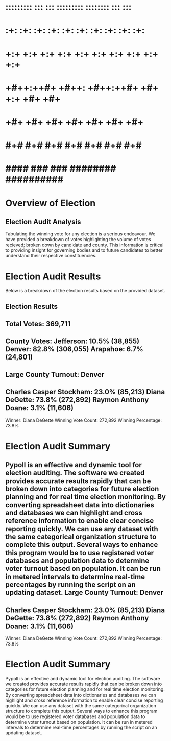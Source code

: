 #        :::::::::  :::   :::          :::::::::   ::::::::  :::        :::  
#       :+:    :+: :+:   :+:          :+:    :+: :+:    :+: :+:        :+:   
#      +:+    +:+  +:+ +:+           +:+    +:+ +:+    +:+ +:+        +:+    
#     +#++:++#+    +#++:            +#++:++#+  +#+    +:+ +#+        +#+     
#    +#+           +#+             +#+        +#+    +#+ +#+        +#+      
#   #+#           #+#             #+#        #+#    #+# #+#        #+#       
# ####           ###             ###         ########  ########## ########## 

# Overview of Election

## Election Audit Analysis

Tabulating the winning vote for any election is a serious endeavour.  We have provided a breakdown of votes highlighting the volume of votes recieved; broken down by candidate and county.  This information is critical to providing insight for governing bodies and to future candidates to better understand their respective constituencies.

# Election Audit Results

Below is a breakdown of the election results based on the provided dataset.

Election Results
-------------------------
Total Votes: 369,711
-------------------------

County Votes:
Jefferson: 10.5% (38,855)
Denver: 82.8% (306,055)
Arapahoe: 6.7% (24,801)
------------------------
Large County Turnout: Denver
-------------------------
Charles Casper Stockham: 23.0% (85,213)
Diana DeGette: 73.8% (272,892)
Raymon Anthony Doane: 3.1% (11,606)
-------------------------
Winner: Diana DeGette
Winning Vote Count: 272,892
Winning Percentage: 73.8%

# Election Audit Summary

Pypoll is an effective and dynamic tool for election auditing.  The software we created provides accurate results rapidly that can be broken down into categories for future election planning and for real time election monitoring.  By converting spreadsheet data into dictionaries and databases we can highlight and cross reference information to enable clear concise reporting quickly.  We can use any dataset with the same categorical organization structure to complete this output.  Several ways to enhance this program would be to use registered voter databases and population data to determine voter turnout based on population. It can be run in metered intervals to determine real-time percentages by running the script on an updating dataset.
Large County Turnout: Denver
-------------------------
Charles Casper Stockham: 23.0% (85,213)
Diana DeGette: 73.8% (272,892)
Raymon Anthony Doane: 3.1% (11,606)
-------------------------
Winner: Diana DeGette
Winning Vote Count: 272,892
Winning Percentage: 73.8%

# Election Audit Summary

Pypoll is an effective and dynamic tool for election auditing.  The software we created provides accurate results rapidly that can be broken down into categories for future election planning and for real time election monitoring.  By converting spreadsheet data into dictionaries and databases we can highlight and cross reference information to enable clear concise reporting quickly.  We can use any dataset with the same categorical organization structure to complete this output.  Several ways to enhance this program would be to use registered voter databases and population data to determine voter turnout based on population. It can be run in metered intervals to determine real-time percentages by running the script on an updating dataset.








